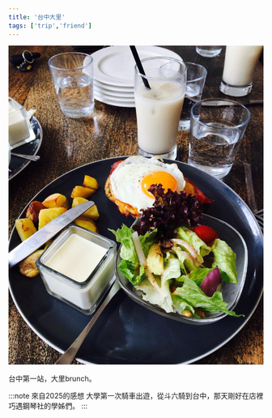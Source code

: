 ```yaml
---
title: '台中大里'
tags: ['trip','friend']
---
```

![img](./img_ig/201610/003.jpg)

台中第一站，大里brunch。

:::note 來自2025的感想
大學第一次騎車出遊，從斗六騎到台中，那天剛好在店裡巧遇鋼琴社的學姊們。
:::
